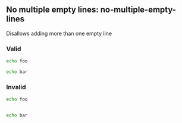 ## No multiple empty lines: no-multiple-empty-lines

Disallows adding more than one empty line

### Valid

```sh
echo foo

echo bar
```

### Invalid

```sh
echo foo


echo bar
```
